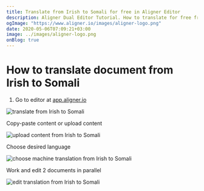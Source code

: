 ```yaml
---
title: Translate from Irish to Somali for free in Aligner Editor
description: Aligner Dual Editor Tutorial. How to translate for free from Irish to Somali. Aligner is multilingual document management platform. 
ogImage: "https://www.aligner.io/images/aligner-logo.png"
date: 2020-05-06T07:09:21+03:00
image: ../images/aligner-logo.png
onBlog: true
---
```


# How to translate document from Irish to Somali

1. Go to editor at [app.aligner.io](https://app.aligner.io "Aligner App web page")

![translate from Irish to Somali](../aligner-blank-editor.png "translate from Irish to Somali")

Copy-paste content or upload content

![upload content from Irish to Somali](../aligner-uploaded-document.png "upload content from Irish to Somali")

Choose desired language

![choose machine translation from Irish to Somali](../aligner-language-dropdown.png "choose machine translation from Irish to Somali")

Work and edit 2 documents in parallel

![edit translation from Irish to Somali](../aligner-double-sitded-editor.png "edit translation from Irish to Somali")


